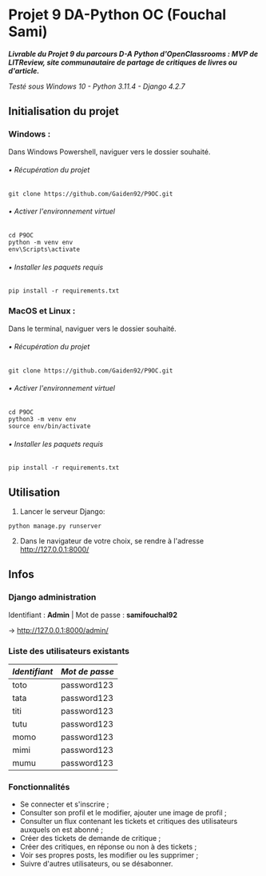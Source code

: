 # Projet 9 DA-Python OC (Fouchal Sami)

***Livrable du Projet 9 du parcours D-A Python d'OpenClassrooms : MVP de LITReview, site communautaire de partage de critiques de livres ou d'article.***

_Testé sous Windows 10 - Python 3.11.4 - Django 4.2.7_

## Initialisation du projet

### Windows :
Dans Windows Powershell, naviguer vers le dossier souhaité.
###### • Récupération du projet

```
git clone https://github.com/Gaiden92/P9OC.git
```

###### • Activer l'environnement virtuel

```
cd P9OC 
python -m venv env 
env\Scripts\activate
```

###### • Installer les paquets requis

```
pip install -r requirements.txt
```


### MacOS et Linux :
Dans le terminal, naviguer vers le dossier souhaité.
###### • Récupération du projet
```
git clone https://github.com/Gaiden92/P9OC.git
```

###### • Activer l'environnement virtuel
```
cd P9OC 
python3 -m venv env 
source env/bin/activate
```

###### • Installer les paquets requis
```
pip install -r requirements.txt
```

## Utilisation

1. Lancer le serveur Django:

```
python manage.py runserver
```

2. Dans le navigateur de votre choix, se rendre à l'adresse http://127.0.0.1:8000/


## Infos

### Django administration

Identifiant : **Admin** | Mot de passe : **samifouchal92**

&rarr; http://127.0.0.1:8000/admin/

### Liste des utilisateurs existants

| *Identifiant* | *Mot de passe* |
|---------------|----------------|
| toto          | password123    |
| tata          | password123    |
| titi          | password123    |
| tutu          | password123    |
| momo          | password123    |
| mimi          | password123    |
| mumu          | password123    |


### Fonctionnalités

- Se connecter et s'inscrire ;
- Consulter son profil et le modifier, ajouter une image de profil ;
- Consulter un flux contenant les tickets et critiques des utilisateurs auxquels on est abonné ;
- Créer des tickets de demande de critique ;
- Créer des critiques, en réponse ou non à des tickets ;
- Voir ses propres posts, les modifier ou les supprimer ;
- Suivre d'autres utilisateurs, ou se désabonner.